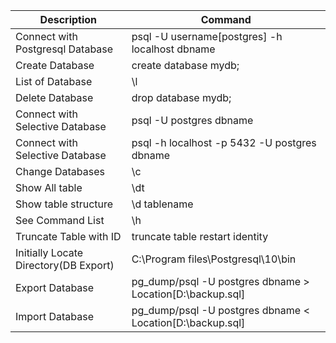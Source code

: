 | Description | Command |
| --- | --- |
|Connect with Postgresql Database|psql -U username[postgres] -h localhost dbname |
| Create Database| create database mydb; |
| List of Database|\l|
| Delete Database|drop database mydb;|
|Connect with Selective Database|psql -U postgres dbname|
|Connect with Selective Database|psql -h localhost -p 5432 -U postgres dbname|
|Change Databases|\c|
|Show All table|\dt|
|Show table structure|\d tablename|
|See Command List|\h|
|Truncate Table with ID|truncate table restart identity| 
|Initially Locate Directory(DB Export)|C:\Program files\Postgresql\10\bin|
| Export Database| pg_dump/psql -U postgres dbname > Location[D:\backup.sql] | 
| Import Database|pg_dump/psql -U postgres dbname < Location[D:\backup.sql]|


